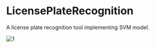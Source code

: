 

# LicensePlateRecognition
 A license plate recognition tool implementing SVM model.

![1](https://user-images.githubusercontent.com/943869/116765705-5db4e400-a9db-11eb-8499-871a4931e330.jpg)
